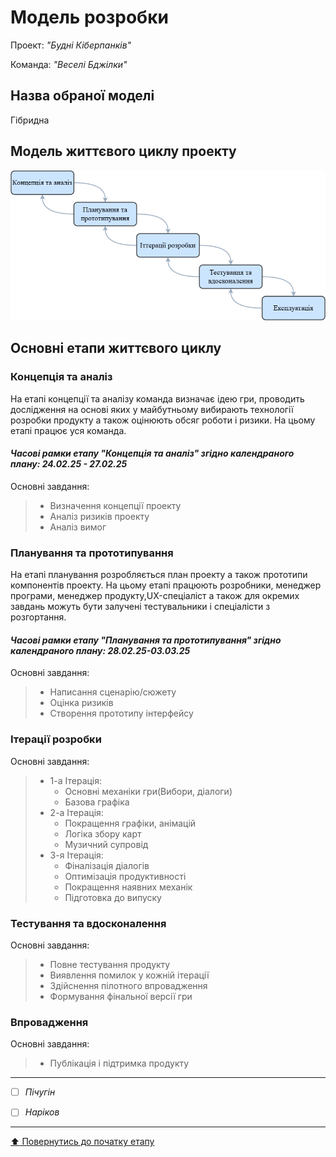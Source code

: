 # Модель розробки

Проект: *"Будні Кіберпанків"*

Команда: *"Веселі Бджілки"*

## Назва обраної моделі
Гібридна

## Модель життєвого циклу проекту

![](https://github.com/veronika020807/SE-practice-template/blob/main/docs/2.Planning/other/%D0%9C%D0%BE%D0%B4%D0%B5%D0%BB%D1%8C%20%D0%B6%D0%B8%D1%82%D1%82%D1%94%D0%B2%D0%BE%D0%B3%D0%BE%20%D1%86%D0%B8%D0%BA%D0%BB%D1%83.drawio.png?raw=true)
## Основні етапи життєвого циклу

### Концепція та аналіз
На етапі концепції та аналізу команда визначає ідею гри, проводить дослідження на основі яких у майбутньому вибирають технології розробки продукту а також оцінюють обсяг роботи і ризики. На цьому етапі працює уся команда.
#### *Часові рамки етапу "Концепція та аналіз" згідно календраного плану: 24.02.25 - 27.02.25*
Основні завдання:
> - Визначення концепції проекту
> - Аналіз ризиків проекту
> - Аналіз вимог

### Планування та прототипування
На етапі планування розробляється план проекту а також прототипи компонентів проекту. На цьому етапі працюють розробники, менеджер програми, менеджер продукту,UX-спеціаліст а також для окремих завдань можуть бути залучені тестувальники і спеціалісти з розгортання.
#### *Часові рамки етапу "Планування та прототипування" згідно календраного плану: 28.02.25-03.03.25*
Основні завдання:
> - Написання сценарію/сюжету
> - Оцінка ризиків
> - Створення прототипу інтерфейсу

### Ітерації розробки
Основні завдання:
>- 1-а Ітерація:
>   - Основні механіки гри(Вибори, діалоги)
>   - Базова графіка
>- 2-а Ітерація:
>   - Покращення графіки, анімацій
>   - Логіка збору карт
>   - Музичний супровід
>- 3-я Ітерація:
>   - Фіналізація діалогів
>   - Оптимізація продуктивності
>   - Покращення наявних механік
>   - Підготовка до випуску
    
### Тестування та вдосконалення
Основні завдання:
>- Повне тестування продукту
>- Виявлення помилок у кожній ітерації
>- Здійснення пілотного впровадження
>- Формування фінальної версії гри
### Впровадження
Основні завдання:
>- Публікація і підтримка продукту

---

- [ ] *Пічугін*
- [ ] *Наріков*


---
[:arrow_up: Повернутись до початку етапу](/docs/2.Planning/README.md)
